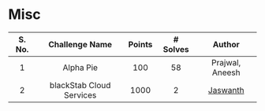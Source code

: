 # Misc

|S. No.| Challenge Name | Points  | # Solves | Author| 
|:---:|:--------------:|:-------:| :-: | :-: |
| 1 | Alpha Pie | 100 | 58 | Prajwal, Aneesh
| 2 | blackStab Cloud Services | 1000 | 2 | [Jaswanth](https://twitter.com/theevilsyn)